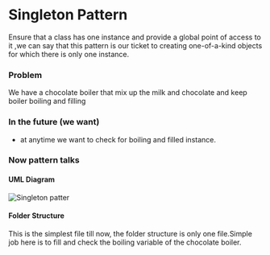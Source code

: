 # Singleton Pattern
Ensure that a class has one instance and provide a global point of access to it ,we can say that this pattern is our ticket to creating one-of-a-kind objects for which there is only one instance.

### Problem
We have a chocolate boiler that mix up the milk and chocolate and keep boiler boiling and filling 

### In the future (we want)
- at anytime we want to check for boiling and filled instance.

### Now pattern talks

#### UML Diagram
![Singleton patter](http://4.bp.blogspot.com/-mmHtXLirrEY/U1jpDIr_jiI/AAAAAAAACL4/eW_nMjihd5Q/s320/singleton.png)
#### Folder Structure
This is the simplest file till now, the folder structure is only one file.Simple job here is to fill and check the boiling variable of the chocolate boiler.